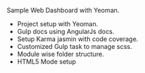 Sample Web Dashboard with Yeoman.

- Project setup with Yeoman.
- Gulp docs using AngularJs docs.
- Setup Karma jasmin with code coverage.
- Customized Gulp task to manage scss.
- Module wise folder structure.
- HTML5 Mode setup